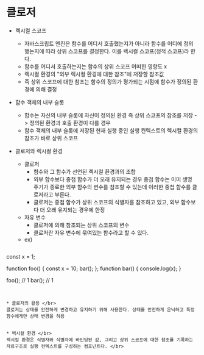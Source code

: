 # 클로저


* 렉시컬 스코프</br>
  - 자바스크립트 엔진은 함수를 어디서 호출했는지가 아니라 함수를 어디에 정의했는지에 따라 상위 스코프를 결정한다. 이를 렉시컬 스코프(정적 스코프)라 한다.
  - 함수를 어디서 호출하는지는 함수의 상위 스코프 어떠한 영향도 x
  - 렉시컬 환경의 "외부 렉시컬 환경에 대한 참조"에 저장할 참조값
  - 즉 상위 스코프에 대한 참조는 함수의 정의가 평가되는 시점에 함수가 정의된 환경에 의해 결정

    
* 함수 객체의 내부 슬롯 </br>
  - 함수는 자신의 내부 슬롯에 자신이 정의된 환경 즉 상위 스코프의 참조를 저장 -> 정의된 환경과 호출 환경이 다를 경우
  - 함수 객체의 내부 슬롯에 저장된 현재 실행 중인 실행 컨텍스트의 렉시컬 환경의 참조가 바로 상위 스코프


* 클로저와 렉시컬 환경
  - 클로저
    - 함수와 그 함수가 선언된 렉시컬 환경과의 조합 
    - 외부 함수보다 중첩 함수가 더 오래 유지되는 경우 중첩 함수는 이미 생명 주기가 종료한 외부 함수의 변수를 참조할 수 있는데 이러한 중첩 함수를 클로저라고 부른다.
    - 클로저는 중첩 함수가 상위 스코프의 식별자를 참조하고 있고, 외부 함수보다 더 오래 유지되는 경우에 한정
  - 자유 변수
    - 클로저에 의해 참조되는 상위 스코프의 변수
    - 클로저란 자유 변수에 묶여있는 함수라고 할 수 있다.
  - ex)
  ``` javascript 
const x = 1;

function foo() {
    const x = 10;
    bar();
};
function bar() {
    console.log(x);
}

foo(); // 1
bar(); // 1

```


* 클로저의 활용 </br>
클로저는 상태를 안전하게 변경하고 유지하기 위해 사용한다. 상태를 안전하게 은닉하고 특정 함수에게만 상태 변경을 허용


* 렉시컬 환경 </br>
렉시컬 환경은 식별자와 식별자에 바인딩된 값, 그리고 상위 스코프에 대한 참조를 기록하는 자료구조로 실행 컨텍스트를 구성하는 컴포넌트다. </br>
